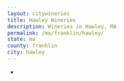 ```yaml
---
layout: citywineries
title: Hawley Wineries
description: Wineries in Hawley, MA
permalink: /ma/franklin/hawley/
state: ma
county: franklin
city: hawley
---
```

-
